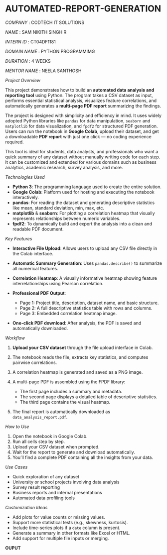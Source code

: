 # AUTOMATED-REPORT-GENERATION

*COMPANY* : CODTECH IT SOLUTIONS

*NAME* : SAM NIKITH SINGH R

*INTERN ID* : CT04DF1181

*DOMAIN NAME* : PYTHON PROGRAMMIMG

*DURATION* : 4 WEEKS

*MENTOR NAME* : NEELA SANTHOSH


 *Project Overview*

This project demonstrates how to build an **automated data analysis and reporting tool** using Python. The program takes a CSV dataset as input, performs essential statistical analysis, visualizes feature correlations, and automatically generates a **multi-page PDF report** summarizing the findings.

The project is designed with simplicity and efficiency in mind. It uses widely adopted Python libraries like `pandas` for data manipulation, `seaborn` and `matplotlib` for data visualization, and `fpdf2` for structured PDF generation. Users can run the notebook in **Google Colab**, upload their dataset, and get a downloadable **PDF report** with just one click — no coding experience required.

This tool is ideal for students, data analysts, and professionals who want a quick summary of any dataset without manually writing code for each step. It can be customized and extended for various domains such as business analytics, academic research, survey analysis, and more.

 *Technologies Used*

* **Python 3**: The programming language used to create the entire solution.
* **Google Colab**: Platform used for hosting and executing the notebook interactively.
* **pandas**: For reading the dataset and generating descriptive statistics like mean, standard deviation, min, max, etc.
* **matplotlib** & **seaborn**: For plotting a correlation heatmap that visually represents relationships between numeric variables.
* **fpdf2**: To dynamically build and export the analysis into a clean and readable PDF document.


 *Key Features*

* **Interactive File Upload**: Allows users to upload any CSV file directly in the Colab interface.
* **Automatic Summary Generation**: Uses `pandas.describe()` to summarize all numerical features.
* **Correlation Heatmap**: A visually informative heatmap showing feature interrelationships using Pearson correlation.
* **Professional PDF Output**:

  * Page 1: Project title, description, dataset name, and basic structure.
  * Page 2: A full descriptive statistics table with rows and columns.
  * Page 3: Embedded correlation heatmap image.
* **One-click PDF download**: After analysis, the PDF is saved and automatically downloaded.



 *Workflow*

1. **Upload your CSV dataset** through the file upload interface in Colab.
2. The notebook reads the file, extracts key statistics, and computes pairwise correlations.
3. A correlation heatmap is generated and saved as a PNG image.
4. A multi-page PDF is assembled using the FPDF library:

   * The first page includes a summary and metadata.
   * The second page displays a detailed table of descriptive statistics.
   * The third page contains the visual heatmap.
5. The final report is automatically downloaded as `data_analysis_report.pdf`.



 *How to Use*

1. Open the notebook in Google Colab.
2. Run all cells step by step.
3. Upload your CSV dataset when prompted.
4. Wait for the report to generate and download automatically.
5. You’ll find a complete PDF containing all the insights from your data.



 *Use Cases*

* Quick exploration of any dataset
* University or school projects involving data analysis
* Survey result reporting
* Business reports and internal presentations
* Automated data profiling tools



 *Customization Ideas*

* Add plots for value counts or missing values.
* Support more statistical tests (e.g., skewness, kurtosis).
* Include time-series plots if a `date` column is present.
* Generate a summary in other formats like Excel or HTML.
* Add support for multiple file inputs or merging.

**OUPUT**



